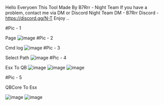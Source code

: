 Hello Everyoen This Tool Made By B7Rrr - Night Team If you have a problem, contact me via DM or Discord Night Team
DM - B7Rrr
Discord - https://discord.gg/N-T
Enjoy ..

#Pic - 1

Page
![image](https://github.com/NightTeam7/NT-ExsToQBCore/assets/125240034/cd104a38-afce-44f6-89f9-2b2c956634b8)
#Pic - 2

Cmd log
![image](https://github.com/NightTeam7/NT-ExsToQBCore/assets/125240034/36e5f1da-6fb1-434a-98aa-2c7bd350f117)
#Pic - 3

Select Path
![image](https://github.com/NightTeam7/NT-ExsToQBCore/assets/125240034/2d286277-328c-4ff1-a354-034cd58dbcb4)
#Pic - 4

Esx To QB
![image](https://github.com/NightTeam7/NT-ExsToQBCore/assets/125240034/67ae6e62-fe1b-4b34-8fa8-d7c391ea9557)
![image](https://github.com/NightTeam7/NT-ExsToQBCore/assets/125240034/48ad4f1e-e7ac-4f0d-9b14-46b5360d91fb)
![image](https://github.com/NightTeam7/NT-ExsToQBCore/assets/125240034/98abbd98-a9c7-4f22-9b74-30cebe15431d)

#Pic - 5

QBCore To Esx

![image](https://github.com/NightTeam7/NT-ExsToQBCore/assets/125240034/936808ba-c312-4d32-b233-ef88ee58ee50)
![image](https://github.com/NightTeam7/NT-ExsToQBCore/assets/125240034/c909f9c1-0f53-4df4-88fa-80a453f9b7dc)
